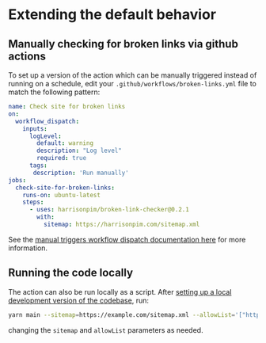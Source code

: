 # Extending the default behavior

## Manually checking for broken links via github actions

To set up a version of the action which can be manually triggered instead of running on a schedule, edit your `.github/workflows/broken-links.yml` file to match the following pattern:

```yaml
name: Check site for broken links
on:
  workflow_dispatch: 
    inputs: 
      logLevel: 
        default: warning
        description: "Log level"
        required: true
      tags: 
       description: 'Run manually'
jobs:
  check-site-for-broken-links:
    runs-on: ubuntu-latest
    steps:
      - uses: harrisonpim/broken-link-checker@0.2.1
        with:
          sitemap: https://harrisonpim.com/sitemap.xml
```

See the [manual triggers workflow dispatch documentation here](https://github.blog/changelog/2020-07-06-github-actions-manual-triggers-with-workflow_dispatch/) for more information.

## Running the code locally

The action can also be run locally as a script. After [setting up a local development version of the codebase](./developing.md), run:

```sh
yarn main --sitemap=https://example.com/sitemap.xml --allowList='["https://example.com/blog"]'
```

changing the `sitemap` and `allowList` parameters as needed.
